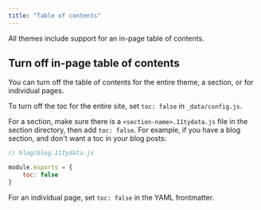```yaml
---
title: "Table of contents"
---
```


All themes include support for an in-page table of contents.

## Turn off in-page table of contents

You can turn off the table of contents for the entire theme, a section, or for individual pages.

To turn off the toc for the entire site, set `toc: false` in `_data/config.js`.

For a section, make sure there is a `<section-name>.11tydata.js` file in the section directory, then add `toc: false`. For example, if you have a blog section, and don't want a toc in your blog posts:

```js
// blog/blog.11tydata.js

module.exports = {
    toc: false
}
```

For an individual page, set `toc: false` in the YAML frontmatter.